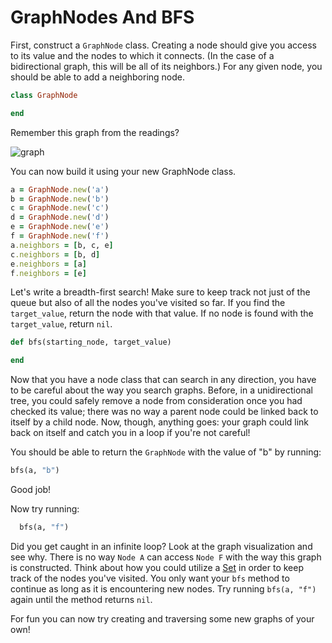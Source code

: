 # GraphNodes And BFS

First, construct a `GraphNode` class. Creating a node should give you access to
its value and the nodes to which it connects. (In the case of a bidirectional
graph, this will be all of its neighbors.) For any given node, you should be
able to add a neighboring node.

```rb
class GraphNode

end
```

Remember this graph from the readings?

![graph](https://s3-us-west-1.amazonaws.com/appacademy-open-assets/data_structures_algorithms/graphs/images/graph.png)

You can now build it using your new GraphNode class.

```ruby
a = GraphNode.new('a')
b = GraphNode.new('b')
c = GraphNode.new('c')
d = GraphNode.new('d')
e = GraphNode.new('e')
f = GraphNode.new('f')
a.neighbors = [b, c, e]
c.neighbors = [b, d]
e.neighbors = [a]
f.neighbors = [e]
```

Let's write a breadth-first search! Make sure to keep track not just of the
queue but also of all the nodes you've visited so far. If you find the
`target_value`, return the node with that value. If no node is found with the
`target_value`, return `nil`.

```ruby
def bfs(starting_node, target_value)

end
```

Now that you have a node class that can search in any direction, you have to be
careful about the way you search graphs. Before, in a unidirectional tree, you
could safely remove a node from consideration once you had checked its value;
there was no way a parent node could be linked back to itself by a child node.
Now, though, anything goes: your graph could link back on itself and catch you
in a loop if you're not careful!

You should be able to return the `GraphNode` with the value of "b" by running:

```ruby
bfs(a, "b")
```

Good job!

Now try running:

```ruby
  bfs(a, "f")
```

Did you get caught in an infinite loop? Look at the graph visualization and see
why. There is no way `Node A` can access `Node F` with the way this graph is
constructed. Think about how you could utilize a [Set][set] in order to keep
track of the nodes you've visited. You only want your `bfs` method to continue
as long as it is encountering new nodes. Try running `bfs(a, "f")` again until
the method returns `nil`.

For fun you can now try creating and traversing some new graphs of your own!

[set]: https://ruby-doc.org/stdlib-2.6.1/libdoc/set/rdoc/Set.html